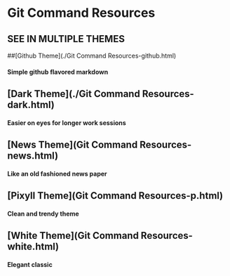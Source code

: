# Git Command Resources

## SEE IN MULTIPLE THEMES



##[Github Theme](./Git Command Resources-github.html)

#### Simple github flavored markdown

## [Dark Theme](./Git Command Resources-dark.html)

#### Easier on eyes for longer work sessions

## [News Theme](Git Command Resources-news.html)

#### Like an old fashioned news paper

## [Pixyll Theme](Git Command Resources-p.html)

#### Clean and trendy theme

## [White Theme](Git Command Resources-white.html)

#### Elegant classic
